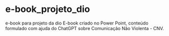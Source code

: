 # e-book_projeto_dio
e-book para projeto da dio
E-book criado no Power Point, conteúdo formulado com ajuda do ChatGPT sobre Comunicação Não Violenta - CNV.
